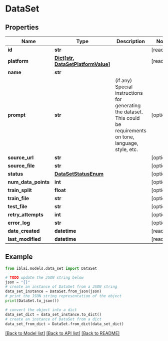 # DataSet


## Properties

Name | Type | Description | Notes
------------ | ------------- | ------------- | -------------
**id** | **str** |  | [readonly] 
**platform** | [**Dict[str, DataSetPlatformValue]**](DataSetPlatformValue.md) |  | [readonly] 
**name** | **str** |  | 
**prompt** | **str** | (if any) Special instructions for generating the dataset. This could be requirements on tone, language, style, etc. | [optional] 
**source_url** | **str** |  | [optional] 
**source_file** | **str** |  | [optional] 
**status** | [**DataSetStatusEnum**](DataSetStatusEnum.md) |  | [optional] 
**num_data_points** | **int** |  | [optional] 
**train_split** | **float** |  | [optional] 
**train_file** | **str** |  | [optional] 
**test_file** | **str** |  | [optional] 
**retry_attempts** | **int** |  | [optional] 
**error_log** | **str** |  | [optional] 
**date_created** | **datetime** |  | [readonly] 
**last_modified** | **datetime** |  | [readonly] 

## Example

```python
from iblai.models.data_set import DataSet

# TODO update the JSON string below
json = "{}"
# create an instance of DataSet from a JSON string
data_set_instance = DataSet.from_json(json)
# print the JSON string representation of the object
print(DataSet.to_json())

# convert the object into a dict
data_set_dict = data_set_instance.to_dict()
# create an instance of DataSet from a dict
data_set_from_dict = DataSet.from_dict(data_set_dict)
```
[[Back to Model list]](../README.md#documentation-for-models) [[Back to API list]](../README.md#documentation-for-api-endpoints) [[Back to README]](../README.md)


